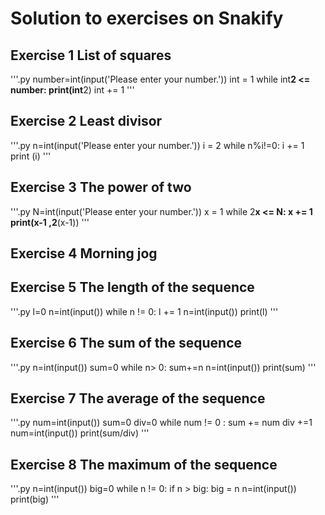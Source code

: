 # Solution to exercises on Snakify 
## Exercise 1 List of squares
'''.py 
number=int(input('Please enter your number.'))
int = 1
while int**2 <= number:
    print(int**2)
    int += 1
'''

## Exercise 2 Least divisor
'''.py
n=int(input('Please enter your number.'))
i = 2
while n%i!=0:
    i += 1 
print (i)
'''

## Exercise 3 The power of two
'''.py
N=int(input('Please enter your number.'))
x = 1
while 2**x <= N:
    x += 1 
print(x-1 ,2**(x-1))
'''

## Exercise 4 Morning jog

## Exercise 5 The length of the sequence
'''.py
l=0
n=int(input())
while n != 0:
    l += 1
    n=int(input())
print(l)
'''

## Exercise 6 The sum of the sequence
'''.py
n=int(input())
sum=0
while n> 0:
    sum+=n
    n=int(input())
print(sum)
'''

## Exercise 7 The average of the sequence
'''.py
num=int(input())
sum=0
div=0
while num != 0 :
    sum += num
    div +=1
    num=int(input())
print(sum/div)
'''

## Exercise 8 The maximum of the sequence
'''.py
n=int(input())
big=0
while n != 0:
    if n > big:
         big  = n
    n=int(input())
print(big)
'''





    








    










 
